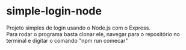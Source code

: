 # simple-login-node 

Projeto simples de login usando o Node.js com o Express.   
Para rodar o programa basta clonar ele, navegar para o repositório no terminal e digitar o comando "npm run comecar"
